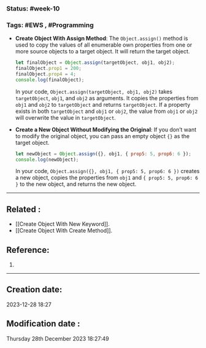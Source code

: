 
### Status: #week-10

### Tags: #EWS  , #Programming 


- **Create Object With Assign Method**: The `Object.assign()` method is used to copy the values of all enumerable own properties from one or more source objects to a target object. It will return the target object.
    
    ```javascript
    let finalObject = Object.assign(targetObject, obj1, obj2);
    finalObject.prop1 = 200;
    finalObject.prop4 = 4;
    console.log(finalObject);
    ```
    
    In your code, `Object.assign(targetObject, obj1, obj2)` takes `targetObject`, `obj1`, and `obj2` as arguments. It copies the properties from `obj1` and `obj2` to `targetObject` and returns `targetObject`. If a property exists in both `targetObject` and `obj1` or `obj2`, the value from `obj1` or `obj2` will overwrite the value in `targetObject`.
    
- **Create a New Object Without Modifying the Original**: If you don’t want to modify the original object, you can pass an empty object `{}` as the target object.
    
    ```javascript
    let newObject = Object.assign({}, obj1, { prop5: 5, prop6: 6 });
    console.log(newObject);
    ```
    
    In your code, `Object.assign({}, obj1, { prop5: 5, prop6: 6 })` creates a new object, copies the properties from `obj1` and `{ prop5: 5, prop6: 6 }` to the new object, and returns the new object.
    



______________________________________________________________________


## Related : 

- [[Create Object With New Keyword]].
- [[Create Object With Create Method]].

## Reference: 

1.  


---

  ## Creation date: 
  
  2023-12-28 18:27 
  
  
   ## Modification date :
   
   Thursday 28th December 2023 18:27:49
